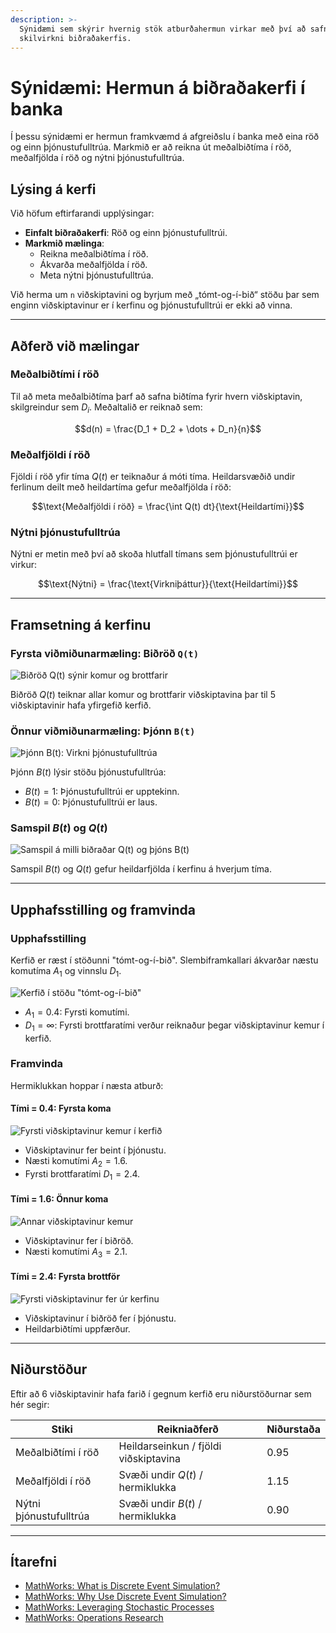 ```yaml
---
description: >-
  Sýnidæmi sem skýrir hvernig stök atburðahermun virkar með því að safna gögnum og mæla 
  skilvirkni biðraðakerfis.
---
```


# Sýnidæmi: Hermun á biðraðakerfi í banka

Í þessu sýnidæmi er hermun framkvæmd á afgreiðslu í banka með eina röð og einn þjónustufulltrúa.
Markmið er að reikna út meðalbiðtíma í röð, meðalfjölda í röð og nýtni þjónustufulltrúa.

## Lýsing á kerfi

Við höfum eftirfarandi upplýsingar:

- **Einfalt biðraðakerfi**: Röð og einn þjónustufulltrúi.
- **Markmið mælinga**:
    - Reikna meðalbiðtíma í röð.
    - Ákvarða meðalfjölda í röð.
    - Meta nýtni þjónustufulltrúa.

Við herma um `n` viðskiptavini og byrjum með „tómt-og-í-bið“ stöðu þar sem enginn viðskiptavinur er
í kerfinu og þjónustufulltrúi er ekki að vinna.

---

## Aðferð við mælingar

### Meðalbiðtími í röð

Til að meta meðalbiðtíma þarf að safna biðtíma fyrir hvern viðskiptavin, skilgreindur sem $D_i$.
Meðaltalið er reiknað sem:

$$d(n) = \frac{D_1 + D_2 + \dots + D_n}{n}$$

### Meðalfjöldi í röð

Fjöldi í röð yfir tíma $Q(t)$ er teiknaður á móti tíma. Heildarsvæðið undir ferlinum deilt með
heildartíma gefur meðalfjölda í röð:

$$\text{Meðalfjöldi í röð} = \frac{\int Q(t) dt}{\text{Heildartími}}$$

### Nýtni þjónustufulltrúa

Nýtni er metin með því að skoða hlutfall tímans sem þjónustufulltrúi er virkur:

$$\text{Nýtni} = \frac{\text{Virkniþáttur}}{\text{Heildartími}}$$

---

## Framsetning á kerfinu

### Fyrsta viðmiðunarmæling: Biðröð `Q(t)`

![Biðröð $Q(t)$ sýnir komur og brottfarir](figs/Synidaemi_MM1_-_Q(t).png)

Biðröð $Q(t)$ teiknar allar komur og brottfarir viðskiptavina þar til 5 viðskiptavinir hafa
yfirgefið kerfið.

### Önnur viðmiðunarmæling: Þjónn `B(t)`

![Þjónn $B(t)$: Virkni þjónustufulltrúa](figs/Synidaemi_MM1_-_B(t).png)

Þjónn $B(t)$ lýsir stöðu þjónustufulltrúa:

- $B(t) = 1$: Þjónustufulltrúi er upptekinn.
- $B(t) = 0$: Þjónustufulltrúi er laus.

### Samspil $B(t)$ og $Q(t)$

![Samspil á milli biðraðar `Q(t)` og þjóns `B(t)`](figs/Synidaemi_MM1_-_Q(t)+B(t).png)

Samspil $B(t)$ og $Q(t)$ gefur heildarfjölda í kerfinu á hverjum tíma.

---

## Upphafsstilling og framvinda

### Upphafsstilling

Kerfið er ræst í stöðunni "tómt-og-í-bið". Slembiframkallari ákvarðar næstu komutíma $A_1$ og
vinnslu $D_1$.

![Kerfið í stöðu "tómt-og-í-bið"](figs/Synidaemi_MM1_t_0_0.png)

- $A_1 = 0.4$: Fyrsti komutími.
- $D_1 = \infty$: Fyrsti brottfaratími verður reiknaður þegar viðskiptavinur kemur í kerfið.

### Framvinda

Hermiklukkan hoppar í næsta atburð:

#### Tími = 0.4: Fyrsta koma

![Fyrsti viðskiptavinur kemur í kerfið](figs/Synidaemi_MM1_t_0_4.png)

- Viðskiptavinur fer beint í þjónustu.
- Næsti komutími $A_2 = 1.6$.
- Fyrsti brottfaratími $D_1 = 2.4$.

#### Tími = 1.6: Önnur koma

![Annar viðskiptavinur kemur](figs/Synidaemi_MM1_t_1_6.png)

- Viðskiptavinur fer í biðröð.
- Næsti komutími $A_3 = 2.1$.

#### Tími = 2.4: Fyrsta brottför

![Fyrsti viðskiptavinur fer úr kerfinu](figs/Synidaemi_MM1_t_2_4.png)

- Viðskiptavinur í biðröð fer í þjónustu.
- Heildarbiðtími uppfærður.

---

## Niðurstöður

Eftir að 6 viðskiptavinir hafa farið í gegnum kerfið eru niðurstöðurnar sem hér segir:

| Stiki                  | Reikniaðferð                          | Niðurstaða |
|------------------------|---------------------------------------|------------|
| Meðalbiðtími í röð     | Heildarseinkun / fjöldi viðskiptavina | 0.95       |
| Meðalfjöldi í röð      | Svæði undir $Q(t)$ / hermiklukka    | 1.15       |
| Nýtni þjónustufulltrúa | Svæði undir $B(t)$ / hermiklukka    | 0.90       |

---

## Ítarefni

- [MathWorks: What is Discrete Event Simulation?](https://www.mathworks.com/videos/understanding-discrete-event-simulation-part-1-what-is-discrete-event-simulation--1494873178760.html)
- [MathWorks: Why Use Discrete Event Simulation?](https://www.mathworks.com/videos/understanding-discrete-event-simulation-part-2-why-use-discrete-event-simulation--1494968753758.html)
- [MathWorks: Leveraging Stochastic Processes](https://www.mathworks.com/videos/understanding-discrete-event-simulation-part-3-leveraging-stochastic-processes-1494968826974.html)
- [MathWorks: Operations Research](https://www.mathworks.com/videos/understanding-discrete-event-simulation-part-4-operations-research-1494968860649.html)

